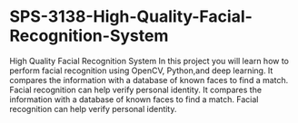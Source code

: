 # SPS-3138-High-Quality-Facial-Recognition-System
High Quality Facial Recognition System
In this project  you will learn how to perform facial recognition using OpenCV, Python,and deep learning.
It compares the information with a database of known faces to find a match. Facial recognition can help verify personal identity. 
It compares the information with a database of known faces to find a match. Facial recognition can help verify personal identity. 
